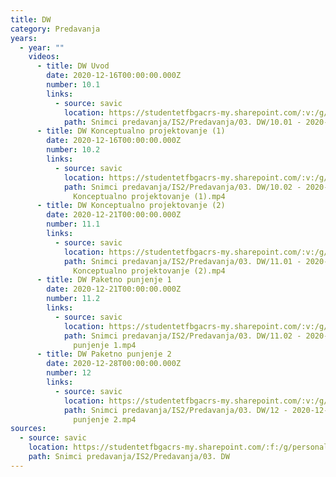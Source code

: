 ```yaml
---
title: DW
category: Predavanja
years:
  - year: ""
    videos:
      - title: DW Uvod
        date: 2020-12-16T00:00:00.000Z
        number: 10.1
        links:
          - source: savic
            location: https://studentetfbgacrs-my.sharepoint.com/:v:/g/personal/sa190595d_student_etf_bg_ac_rs/EXGo8WR-0gdNhgdiT5wwwnIBiRnKJIwtLRm0Pt3KAZZhig
            path: Snimci predavanja/IS2/Predavanja/03. DW/10.01 - 2020-12-16 - DW Uvod.mp4
      - title: DW Konceptualno projektovanje (1)
        date: 2020-12-16T00:00:00.000Z
        number: 10.2
        links:
          - source: savic
            location: https://studentetfbgacrs-my.sharepoint.com/:v:/g/personal/sa190595d_student_etf_bg_ac_rs/EWgeVAb3C1RKlchaKeHZclkBCRx7nb65dYo4_8G1MVqctQ
            path: Snimci predavanja/IS2/Predavanja/03. DW/10.02 - 2020-12-16 - DW
              Konceptualno projektovanje (1).mp4
      - title: DW Konceptualno projektovanje (2)
        date: 2020-12-21T00:00:00.000Z
        number: 11.1
        links:
          - source: savic
            location: https://studentetfbgacrs-my.sharepoint.com/:v:/g/personal/sa190595d_student_etf_bg_ac_rs/EbnRZZ3BtlZOgPWwJsfQDSYBy_zeYQDxUWqEriD_Ea9Jww
            path: Snimci predavanja/IS2/Predavanja/03. DW/11.01 - 2020-12-21 - DW
              Konceptualno projektovanje (2).mp4
      - title: DW Paketno punjenje 1
        date: 2020-12-21T00:00:00.000Z
        number: 11.2
        links:
          - source: savic
            location: https://studentetfbgacrs-my.sharepoint.com/:v:/g/personal/sa190595d_student_etf_bg_ac_rs/EbsOtKgz8blIiKc8tJ1i8UoBRtJHE1P3p7-hhIQ_N9g-Pg
            path: Snimci predavanja/IS2/Predavanja/03. DW/11.02 - 2020-12-21 - DW Paketno
              punjenje 1.mp4
      - title: DW Paketno punjenje 2
        date: 2020-12-28T00:00:00.000Z
        number: 12
        links:
          - source: savic
            location: https://studentetfbgacrs-my.sharepoint.com/:v:/g/personal/sa190595d_student_etf_bg_ac_rs/EWCmOBauWZBCoxR-ttVknZABdanorQCXGWSXx6_-q92FLA
            path: Snimci predavanja/IS2/Predavanja/03. DW/12 - 2020-12-28 - DW Paketno
              punjenje 2.mp4
sources:
  - source: savic
    location: https://studentetfbgacrs-my.sharepoint.com/:f:/g/personal/sa190595d_student_etf_bg_ac_rs/EptUvXlgiLxKsyA0Umd2yrgBqdUtwMWmyuSTIhydidfcjw
    path: Snimci predavanja/IS2/Predavanja/03. DW
---
```



